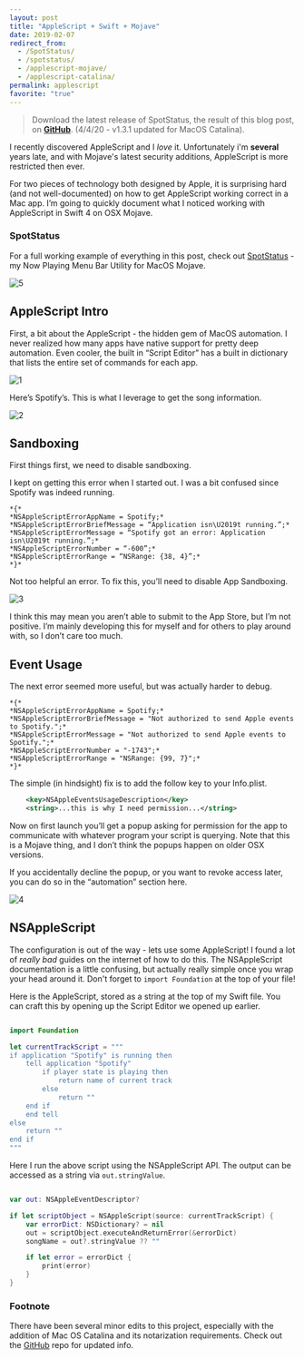 ```yaml
---
layout: post
title: "AppleScript + Swift + Mojave"
date: 2019-02-07
redirect_from:
  - /SpotStatus/
  - /spotstatus/
  - /applescript-mojave/
  - /applescript-catalina/
permalink: applescript
favorite: "true"
---
```


> Download the latest release of SpotStatus, the result of this blog post, on [**GitHub**](http://github.com:joshspicer/SpotStatus). (4/4/20 - v1.3.1 updated for MacOS Catalina).

I recently discovered AppleScript and I _love_ it. Unfortunately i'm **several** years late, and with Mojave's latest security additions, AppleScript is more restricted then ever.

For two pieces of technology both designed by Apple, it is surprising hard (and not well-documented) on how to get AppleScript working correct in a Mac app. I’m going to quickly document what I noticed working with AppleScript in Swift 4 on OSX Mojave.

### SpotStatus

For a full working example of everything in this post, check out [SpotStatus](https://github.com/joshspicer/SpotStatus) - my Now Playing Menu Bar Utility for MacOS Mojave.

![5]({{site.url}}//assets/resources-mojave/5.png)

## AppleScript Intro

First, a bit about the AppleScript - the hidden gem of MacOS automation. I never realized how many apps have native support for pretty deep automation. Even cooler, the built in “Script Editor” has a built in dictionary that lists the entire set of commands for each app.

![1]({{site.url}}//assets/resources-mojave/1.png)

Here’s Spotify’s. This is what I leverage to get the song information.

![2]({{site.url}}//assets/resources-mojave/2.png)

## Sandboxing

First things first, we need to disable sandboxing.

I kept on getting this error when I started out. I was a bit confused since Spotify was indeed running.

```
*{*
*NSAppleScriptErrorAppName = Spotify;*
*NSAppleScriptErrorBriefMessage = “Application isn\U2019t running.”;*
*NSAppleScriptErrorMessage = “Spotify got an error: Application isn\U2019t running.”;*
*NSAppleScriptErrorNumber = “-600”;*
*NSAppleScriptErrorRange = “NSRange: {38, 4}”;*
*}*
```

Not too helpful an error. To fix this, you’ll need to disable App Sandboxing.

![3]({{site.url}}//assets/resources-mojave/3.png)

I think this may mean you aren’t able to submit to the App Store, but I’m not positive. I’m mainly developing this for myself and for others to play around with, so I don’t care too much.

## Event Usage

The next error seemed more useful, but was actually harder to debug.

```
*{*
*NSAppleScriptErrorAppName = Spotify;*
*NSAppleScriptErrorBriefMessage = "Not authorized to send Apple events to Spotify.";*
*NSAppleScriptErrorMessage = "Not authorized to send Apple events to Spotify.";*
*NSAppleScriptErrorNumber = "-1743";*
*NSAppleScriptErrorRange = "NSRange: {99, 7}";*
*}*
```

The simple (in hindsight) fix is to add the follow key to your Info.plist.

```xml
    <key>NSAppleEventsUsageDescription</key>
    <string>...this is why I need permission...</string>
```

Now on first launch you’ll get a popup asking for permission for the app to communicate with whatever program your script is querying. Note that this is a Mojave thing, and I don’t think the popups happen on older OSX versions.

If you accidentally decline the popup, or you want to revoke access later, you can do so in the “automation” section here.

![4]({{site.url}}//assets/resources-mojave/4.png)

## NSAppleScript

The configuration is out of the way - lets use some AppleScript! I found a lot of _really bad_ guides on the internet of how to do this. The NSAppleScript documentation is a little confusing, but actually really simple once you wrap your head around it. Don't forget to `import Foundation` at the top of your file!

Here is the AppleScript, stored as a string at the top of my Swift file. You can craft this by opening up the Script Editor we opened up earlier.

```swift

import Foundation

let currentTrackScript = """
if application "Spotify" is running then
    tell application "Spotify"
        if player state is playing then
            return name of current track
        else
            return ""
    end if
    end tell
else
    return ""
end if
"""
```

Here I run the above script using the NSAppleScript API. The output can be accessed as a string via `out.stringValue`.

```swift

var out: NSAppleEventDescriptor?

if let scriptObject = NSAppleScript(source: currentTrackScript) {
    var errorDict: NSDictionary? = nil
    out = scriptObject.executeAndReturnError(&errorDict)
    songName = out?.stringValue ?? ""

    if let error = errorDict {
        print(error)
    }
}
```

### Footnote

There have been several minor edits to this project, especially with the addition of Mac OS Catalina and its notarization requirements. Check out the [GitHub](http://github.com:joshspicer/SpotStatus) repo for updated info.
